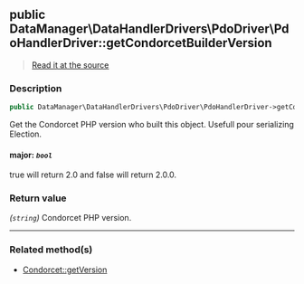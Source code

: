 ## public DataManager\DataHandlerDrivers\PdoDriver\PdoHandlerDriver::getCondorcetBuilderVersion

> [Read it at the source](https://github.com/julien-boudry/Condorcet/blob/master/src/CondorcetVersion.php#L25)

### Description    

```php
public DataManager\DataHandlerDrivers\PdoDriver\PdoHandlerDriver->getCondorcetBuilderVersion ( [bool $major = false] ): string
```

Get the Condorcet PHP version who built this object. Usefull pour serializing Election.
    

#### **major:** *`bool`*   
true will return 2.0 and false will return 2.0.0.    


### Return value   

*(`string`)* Condorcet PHP version.


---------------------------------------

### Related method(s)      

* [Condorcet::getVersion](/Docs/api-reference/Condorcet%20Class/Condorcet--getVersion.md)    
